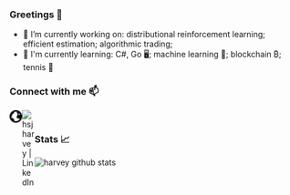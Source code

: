 ### Greetings 👋
- 🔭 I’m currently working on: distributional reinforcement learning; efficient estimation; algorithmic trading;
- 🌱 I'm currently learning: C#, Go 🖥️; machine learning 🤖; blockchain ₿; tennis 🎾


### Connect with me 📫
<a href="https://hsjharvey.github.io/"><img align="left" alt="hsjharvey.github.io" width="22px" src="https://raw.githubusercontent.com/iconic/open-iconic/master/svg/globe.svg" /></a>
<a href="https://www.linkedin.com/in/harveyhuang/"><img align="left" alt="hsjharvey | LinkedIn" width="22px" src="https://cdn.jsdelivr.net/npm/simple-icons@v3/icons/linkedin.svg" /></a>

</br>


### Stats 📈
<img align="left" alt="harvey github stats" src="https://github-readme-stats.vercel.app/api/top-langs/?username=hsjharvey&layout=compact&count_private=true&show_icons=true" />


</br>

<!--
**hsjharvey/hsjharvey** is a ✨ _special_ ✨ repository because its `README.md` (this file) appears on your GitHub profile.
<img aligh="left" alt="status" src="https://github-readme-stats.vercel.app/api?username=hsjharvey&show_icons=true&show_icons=true"/>


Here are some ideas to get you started:

- 🔭 I’m currently working on ...
- 🌱 I’m currently learning ...
- 👯 I’m looking to collaborate on ...
- 🤔 I’m looking for help with ...
- 💬 Ask me about ...
- 📫 How to reach me: ...
- 😄 Pronouns: ...
- ⚡ Fun fact: ...
-->
